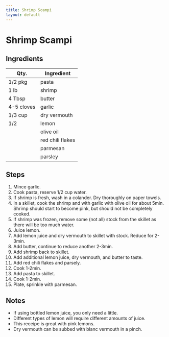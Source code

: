 ```yaml
---
title: Shrimp Scampi
layout: default
---
```


# Shrimp Scampi

## Ingredients

| Qty.       | Ingredient       |
| ---------- | ---------------- |
| 1/2 pkg    | pasta            |
| 1 lb       | shrimp           |
| 4 Tbsp     | butter           |
| 4-5 cloves | garlic           |
| 1/3 cup    | dry vermouth     |
| 1/2        | lemon            |
|            | olive oil        |
|            | red chili flakes |
|            | parmesan         |
|            | parsley          |

## Steps

1. Mince garlic.
1. Cook pasta, reserve 1/2 cup water.
1. If shrimp is fresh, wash in a colander. Dry thoroughly on paper towels.
1. In a skillet, cook the shrimp and with garlic with olive oil
   for about 5min. Shrimp should start to become pink, but should not be
   completely cooked.
1. If shrimp was frozen, remove some (not all) stock from the skillet as there
   will be too much water.
1. Juice lemon.
1. Add lemon juice and dry vermouth to skillet with stock. Reduce for 2-3min.
1. Add butter, continue to reduce another 2-3min.
1. Add shrimp back to skillet.
1. Add additional lemon juice, dry vermouth, and butter to taste.
1. Add red chili flakes and parsely.
1. Cook 1-2min.
1. Add pasta to skillet.
1. Cook 1-2min.
1. Plate, sprinkle with parmesan.

## Notes

- If using bottled lemon juice, you only need a little.
- Different types of lemon will require different amounts of juice.
- This receipe is great with pink lemons.
- Dry vermouth can be subbed with blanc vermouth in a pinch.
